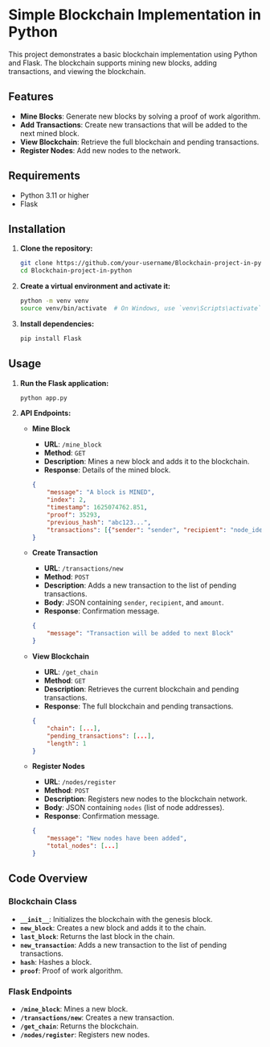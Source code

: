 # Simple Blockchain Implementation in Python

This project demonstrates a basic blockchain implementation using Python and Flask. The blockchain supports mining new blocks, adding transactions, and viewing the blockchain.

## Features

- **Mine Blocks**: Generate new blocks by solving a proof of work algorithm.
- **Add Transactions**: Create new transactions that will be added to the next mined block.
- **View Blockchain**: Retrieve the full blockchain and pending transactions.
- **Register Nodes**: Add new nodes to the network.

## Requirements

- Python 3.11 or higher
- Flask

## Installation

1. **Clone the repository:**
    ```bash
    git clone https://github.com/your-username/Blockchain-project-in-python.git
    cd Blockchain-project-in-python
    ```

2. **Create a virtual environment and activate it:**
    ```bash
    python -m venv venv
    source venv/bin/activate  # On Windows, use `venv\Scripts\activate`
    ```

3. **Install dependencies:**
    ```bash
    pip install Flask
    ```

## Usage

1. **Run the Flask application:**
    ```bash
    python app.py
    ```

2. **API Endpoints:**

    - **Mine Block**
        - **URL**: `/mine_block`
        - **Method**: `GET`
        - **Description**: Mines a new block and adds it to the blockchain.
        - **Response**: Details of the mined block.
        
        ```json
        {
            "message": "A block is MINED",
            "index": 2,
            "timestamp": 1625074762.851,
            "proof": 35293,
            "previous_hash": "abc123...",
            "transactions": [{"sender": "sender", "recipient": "node_identifier", "amount": "10BTC"}]
        }
        ```

    - **Create Transaction**
        - **URL**: `/transactions/new`
        - **Method**: `POST`
        - **Description**: Adds a new transaction to the list of pending transactions.
        - **Body**: JSON containing `sender`, `recipient`, and `amount`.
        - **Response**: Confirmation message.
        
        ```json
        {
            "message": "Transaction will be added to next Block"
        }
        ```

    - **View Blockchain**
        - **URL**: `/get_chain`
        - **Method**: `GET`
        - **Description**: Retrieves the current blockchain and pending transactions.
        - **Response**: The full blockchain and pending transactions.
        
        ```json
        {
            "chain": [...],
            "pending_transactions": [...],
            "length": 1
        }
        ```

    - **Register Nodes**
        - **URL**: `/nodes/register`
        - **Method**: `POST`
        - **Description**: Registers new nodes to the blockchain network.
        - **Body**: JSON containing `nodes` (list of node addresses).
        - **Response**: Confirmation message.
        
        ```json
        {
            "message": "New nodes have been added",
            "total_nodes": [...]
        }
        ```

## Code Overview

### Blockchain Class

- **`__init__`**: Initializes the blockchain with the genesis block.
- **`new_block`**: Creates a new block and adds it to the chain.
- **`last_block`**: Returns the last block in the chain.
- **`new_transaction`**: Adds a new transaction to the list of pending transactions.
- **`hash`**: Hashes a block.
- **`proof`**: Proof of work algorithm.

### Flask Endpoints

- **`/mine_block`**: Mines a new block.
- **`/transactions/new`**: Creates a new transaction.
- **`/get_chain`**: Returns the blockchain.
- **`/nodes/register`**: Registers new nodes.

